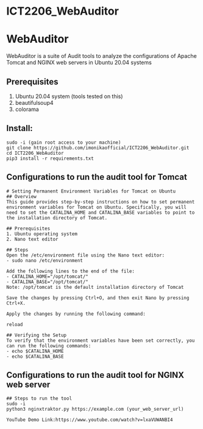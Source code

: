 # ICT2206_WebAuditor
# WebAuditor

WebAuditor is a suite of Audit tools to analyze the configurations of Apache Tomcat and NGINX web servers in Ubuntu 20.04 systems

## Prerequisites
1. Ubuntu 20.04 system (tools tested on this)
2. beautifulsoup4
3. colorama

## Install:

```
sudo -i (gain root access to your machine)
git clone https://github.com/imonikaofficial/ICT2206_WebAuditor.git
cd ICT2206_WebAuditor
pip3 install -r requirements.txt
```

## Configurations to run the audit tool for Tomcat
```
# Setting Permanent Environment Variables for Tomcat on Ubuntu
## Overview
This guide provides step-by-step instructions on how to set permanent environment variables for Tomcat on Ubuntu. Specifically, you will need to set the CATALINA_HOME and CATALINA_BASE variables to point to the installation directory of Tomcat.

## Prerequisites
1. Ubuntu operating system
2. Nano text editor

## Steps
Open the /etc/environment file using the Nano text editor:
- sudo nano /etc/environment

Add the following lines to the end of the file:
- CATALINA_HOME="/opt/tomcat/"
- CATALINA_BASE="/opt/tomcat/"
Note: /opt/tomcat is the default installation directory of Tomcat

Save the changes by pressing Ctrl+O, and then exit Nano by pressing Ctrl+X.

Apply the changes by running the following command:

reload

## Verifying the Setup
To verify that the environment variables have been set correctly, you can run the following commands:
- echo $CATALINA_HOME
- echo $CATALINA_BASE
```
## Configurations to run the audit tool for NGINX web server
```
## Steps to run the tool
sudo -i
python3 nginxtraktor.py https://example.com (your_web_server_url)

YouTube Demo Link:https://www.youtube.com/watch?v=lxaVUWANBI4
